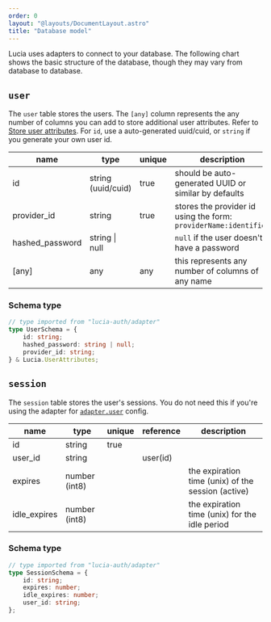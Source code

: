 ```yaml
---
order: 0
layout: "@layouts/DocumentLayout.astro"
title: "Database model"
---
```


Lucia uses adapters to connect to your database. The following chart shows the basic structure of the database, though they may vary from database to database.

## `user`

The `user` table stores the users. The `[any]` column represents the any number of columns you can add to store additional user attributes. Refer to [Store user attributes](/learn/basics/store-user-attributes). For `id`, use a auto-generated uuid/cuid, or `string` if you generate your own user id.

| name            | type               | unique | description                                                      |
| --------------- | ------------------ | ------ | ---------------------------------------------------------------- |
| id              | string (uuid/cuid) | true   | should be auto-generated UUID or similar by defaults             |
| provider_id     | string             | true   | stores the provider id using the form: `providerName:identifier` |
| hashed_password | string \| null     |        | `null` if the user doesn't have a password                       |
| [any]           | any                | any    | this represents any number of columns of any name                |

### Schema type

```ts
// type imported from "lucia-auth/adapter"
type UserSchema = {
	id: string;
	hashed_password: string | null;
	provider_id: string;
} & Lucia.UserAttributes;
```

## `session`

The `session` table stores the user's sessions. You do not need this if you're using the adapter for [`adapter.user`](/reference/configure/lucia-configurations#adapter) config.

| name         | type          | unique | reference | description                                        |
| ------------ | ------------- | ------ | --------- | -------------------------------------------------- |
| id           | string        | true   |           |                                                    |
| user_id      | string        |        | user(id)  |                                                    |
| expires      | number (int8) |        |           | the expiration time (unix) of the session (active) |
| idle_expires | number (int8) |        |           | the expiration time (unix) for the idle period     |

### Schema type

```ts
// type imported from "lucia-auth/adapter"
type SessionSchema = {
	id: string;
	expires: number;
	idle_expires: number;
	user_id: string;
};
```
